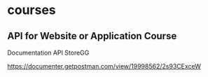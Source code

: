 # courses
## API for Website or Application Course

Documentation API StoreGG

https://documenter.getpostman.com/view/19998562/2s93CExceW

